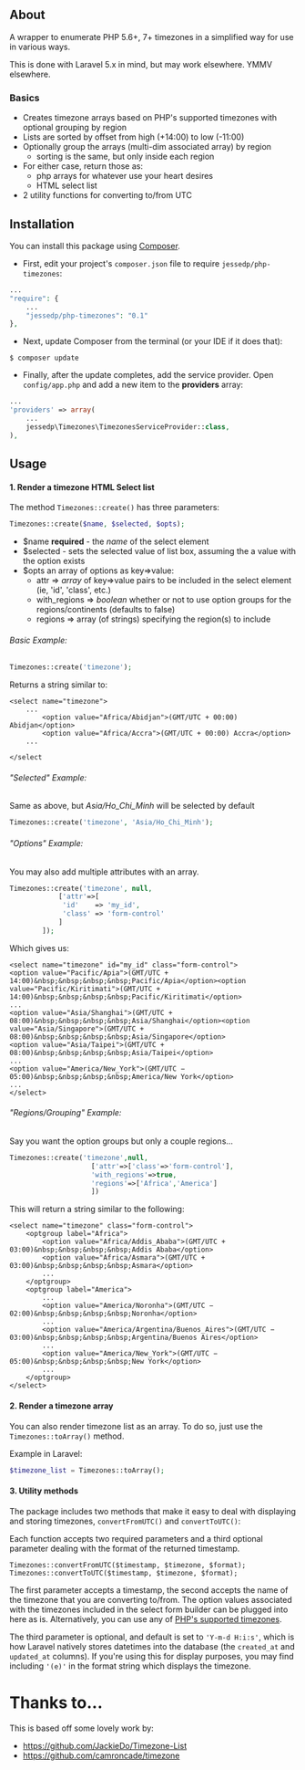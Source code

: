 ## About
A wrapper to enumerate PHP 5.6+, 7+ timezones in a simplified way for use in various ways.

This is done with Laravel 5.x in mind, but may work elsewhere. YMMV elsewhere.   

### Basics   
- Creates timezone arrays based on PHP's supported timezones with optional grouping by region
- Lists are sorted by offset from high (+14:00) to low (-11:00)  
- Optionally group the arrays (multi-dim associated array) by region
    + sorting is the same, but only inside each region
- For either case, return those as:
    + php arrays for whatever use your heart desires
    + HTML select list  
- 2 utility functions for converting to/from UTC

## Installation

You can install this package using [Composer](https://getcomposer.org).

- First, edit your project's `composer.json` file to require `jessedp/php-timezones`:

```php
...
"require": {
    ...
    "jessedp/php-timezones": "0.1"
},
```

- Next, update Composer from the terminal (or your IDE if it does that):

```shell
$ composer update
```

- Finally, after the update completes, add the service provider. Open `config/app.php` and add a new item to the **providers** array:

```php
...
'providers' => array(
    ...
    jessedp\Timezones\TimezonesServiceProvider::class,
),
```

## Usage

#### 1. Render a timezone HTML Select list

The method `Timezones::create()` has three parameters:
```php
Timezones::create($name, $selected, $opts);
```
- $name **required** - the *name* of the select element
- $selected - sets the selected value of list box, assuming the a value with the option exists
- $opts an array of options as key=>value:
    + attr => *array* of key=>value pairs to be included in the select element (ie, 'id', 'class', etc.)   
    + with_regions => *boolean* whether or not to use option groups for the regions/continents (defaults to false)
    + regions => array (of strings) specifying the region(s) to include

###### Basic Example:
```php
Timezones::create('timezone');
```

Returns a string similar to:

    <select name="timezone">
        ...
            <option value="Africa/Abidjan">(GMT/UTC + 00:00) Abidjan</option>
            <option value="Africa/Accra">(GMT/UTC + 00:00) Accra</option>
        ...

    </select

     
###### "Selected" Example:
Same as above, but *Asia/Ho_Chi_Minh* will be selected by default 
```php
Timezones::create('timezone', 'Asia/Ho_Chi_Minh');
```

###### "Options" Example:
You may also add multiple attributes with an array.

```php
Timezones::create('timezone', null, 
            ['attr'=>[
             'id'    => 'my_id',
             'class' => 'form-control'
            ]
        ]);
```

Which gives us:

    <select name="timezone" id="my_id" class="form-control">
    <option value="Pacific/Apia">(GMT/UTC + 14:00)&nbsp;&nbsp;&nbsp;&nbsp;Pacific/Apia</option><option value="Pacific/Kiritimati">(GMT/UTC + 14:00)&nbsp;&nbsp;&nbsp;&nbsp;Pacific/Kiritimati</option>
    ...
    <option value="Asia/Shanghai">(GMT/UTC + 08:00)&nbsp;&nbsp;&nbsp;&nbsp;Asia/Shanghai</option><option value="Asia/Singapore">(GMT/UTC + 08:00)&nbsp;&nbsp;&nbsp;&nbsp;Asia/Singapore</option>
    <option value="Asia/Taipei">(GMT/UTC + 08:00)&nbsp;&nbsp;&nbsp;&nbsp;Asia/Taipei</option>
    ...
    <option value="America/New_York">(GMT/UTC − 05:00)&nbsp;&nbsp;&nbsp;&nbsp;America/New York</option>
    ...
    </select>
   
###### "Regions/Grouping" Example:

Say you want the option groups but only a couple regions... 

```php
Timezones::create('timezone',null,
                    ['attr'=>['class'=>'form-control'],
                    'with_regions'=>true,
                    'regions'=>['Africa','America']
                    ])
```

This will return a string similar to the following:

    <select name="timezone" class="form-control">
        <optgroup label="Africa">
            <option value="Africa/Addis_Ababa">(GMT/UTC + 03:00)&nbsp;&nbsp;&nbsp;&nbsp;Addis Ababa</option>
            <option value="Africa/Asmara">(GMT/UTC + 03:00)&nbsp;&nbsp;&nbsp;&nbsp;Asmara</option>
            ...
        </optgroup>
        <optgroup label="America">
            ...
            <option value="America/Noronha">(GMT/UTC − 02:00)&nbsp;&nbsp;&nbsp;&nbsp;Noronha</option>
            ...
            <option value="America/Argentina/Buenos_Aires">(GMT/UTC − 03:00)&nbsp;&nbsp;&nbsp;&nbsp;Argentina/Buenos Aires</option>
            ...
            <option value="America/New_York">(GMT/UTC − 05:00)&nbsp;&nbsp;&nbsp;&nbsp;New York</option>
            ...
        </optgroup>
    </select>


#### 2. Render a timezone array

You can also render timezone list as an array. To do so, just use the `Timezones::toArray()` method.

Example in Laravel:
```php
$timezone_list = Timezones::toArray();
```

#### 3. Utility methods
The package includes two methods that make it easy to deal with displaying and storing timezones, `convertFromUTC()` and `convertToUTC()`:

Each function accepts two required parameters and a third optional parameter dealing with the format of the returned timestamp.

    Timezones::convertFromUTC($timestamp, $timezone, $format);
    Timezones::convertToUTC($timestamp, $timezone, $format);

The first parameter accepts a timestamp, the second accepts the name of the timezone that you are converting to/from. The option values associated with the timezones included in the select form builder can be plugged into here as is. Alternatively, you can use any of [PHP's supported timezones](http://php.net/manual/en/timezones.php).

The third parameter is optional, and default is set to `'Y-m-d H:i:s'`, which is how Laravel natively stores datetimes into the database (the `created_at` and `updated_at` columns). If you're using this for display purposes, you may find including `'(e)'` in the format string which displays the timezone.


# Thanks to...
This is based off some lovely work by:

- https://github.com/JackieDo/Timezone-List
- https://github.com/camroncade/timezone

